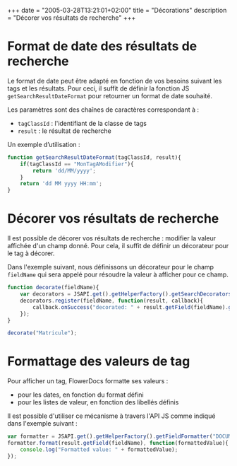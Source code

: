 +++
date = "2005-03-28T13:21:01+02:00"
title = "Décorations"
description = "Décorer vos résultats de recherche"
+++



# Format de date des résultats de recherche

Le format de date peut être adapté en fonction de vos besoins suivant les tags et les résultats. 
Pour ceci, il suffit de définir la fonction JS ``getSearchResultDateFormat`` pour retourner un format de date souhaité. 

Les paramètres sont des chaînes de caractères correspondant à : 

* ``tagClassId`` : l'identifiant de la classe de tags 
* ``result`` : le résultat de recherche 

Un exemple d’utilisation :

```javascript
function getSearchResultDateFormat(tagClassId, result){
	if(tagClassId == "MonTagAModifier"){
		return 'dd/MM/yyyy';
	}
    return 'dd MM yyyy HH:mm';
}
```

# Décorer vos résultats de recherche

Il est possible de décorer vos résultats de recherche : modifier la valeur affichée d'un champ donné.
Pour cela, il suffit de définir un décorateur pour le tag à décorer. 

Dans l'exemple suivant, nous définissons un décorateur pour le champ ``fieldName`` qui sera appelé pour résoudre la valeur à afficher pour ce champ.

```javascript
function decorate(fieldName){
	var decorators = JSAPI.get().getHelperFactory().getSearchDecoratorsAPI();
	decorators.register(fieldName, function(result, callback){		
		callback.onSuccess("decorated: " + result.getField(fieldName).getValue());
	});
}

decorate("Matricule");
```

# Formattage des valeurs de tag

Pour afficher un tag, FlowerDocs formatte ses valeurs : 

- pour les dates, en fonction du format défini 
- pour les listes de valeur, en fonction des libellés définis

Il est possible d'utiliser ce mécanisme à travers l'API JS comme indiqué dans l'exemple suivant : 

```javascript
var formatter = JSAPI.get().getHelperFactory().getFieldFormatter("DOCUMENT");
formatter.format(result.getField(fieldName), function(formattedValue){
	console.log("Formatted value: " + formattedValue);
});
```